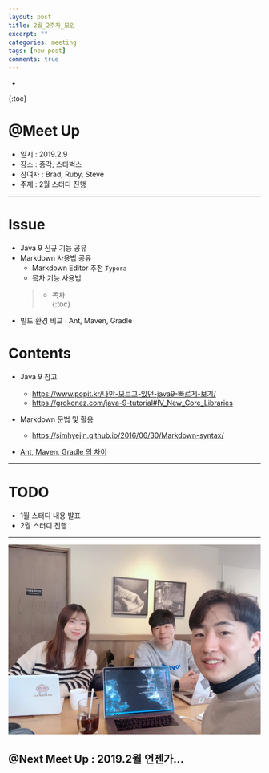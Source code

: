 ```yaml
---
layout: post
title: 2월_2주차_모임
excerpt: ""
categories: meeting
tags: [new-post]
comments: true
---
```


* 
{:toc}

# @Meet Up

- 일시 : 2019.2.9
- 장소 : 종각, 스타벅스
- 참여자 : Brad, Ruby, Steve
- 주제 :  2월 스터디 진행

---

# Issue
- Java 9 신규 기능 공유
- Markdown 사용법 공유
    - Markdown Editor 추천 `Typora`
    - 목차 기능 사용법
    > * 목차<br/> {:toc}
- 빌드 환경 비교 : Ant, Maven, Gradle

# Contents
- Java 9 참고
    - https://www.popit.kr/나만-모르고-있던-java9-빠르게-보기/
    - https://grokonez.com/java-9-tutorial#IV_New_Core_Libraries

- Markdown 문법 및 활용
    - https://simhyejin.github.io/2016/06/30/Markdown-syntax/

- [Ant, Maven, Gradle 의 차이](https://jj-one-a-week.blogspot.com/2017/05/ant-maven-gradle.html)
---

# TODO
- 1월 스터디 내용 발표
- 2월 스터디 진행

---

![20190209](/images/meeting/20190209.jpeg)

## @Next Meet Up : 2019.2월 언젠가...
